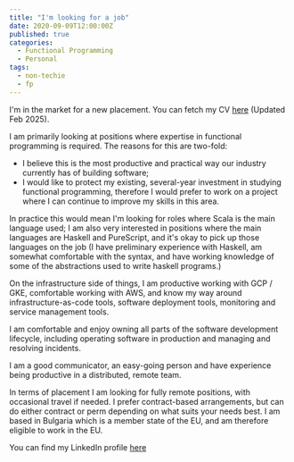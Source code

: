 ```yaml
---
title: "I'm looking for a job"
date: 2020-09-09T12:00:00Z
published: true
categories:
  - Functional Programming
  - Personal
tags:
  - non-techie
  - fp
---
```


I'm in the market for a new placement. You can fetch my CV [here](../assets/docs/Dimitar_Georgiev_Resume.pdf) (Updated Feb 2025).

I am primarily looking at positions where expertise in functional programming is required. The reasons for this are two-fold:

- I believe this is the most productive and practical way our industry currently has of building software;
- I would like to protect my existing, several-year investment in studying functional programming, therefore I would prefer to work on a project where I can continue to improve my skills in this area.

In practice this would mean I'm looking for roles where Scala is the main language used; I am also very interested in positions where the main languages are Haskell and PureScript, and it's okay to pick up those languages on the job (I have preliminary experience with Haskell, am somewhat comfortable with the syntax, and have working knowledge of some of the abstractions used to write haskell programs.)

On the infrastructure side of things, I am productive working with GCP / GKE, comfortable working with AWS, and know my way around infrastructure-as-code tools, software deployment tools, monitoring and service management tools.

I am comfortable and enjoy owning all parts of the software development lifecycle, including operating software in production and managing and resolving incidents.

I am a good communicator, an easy-going person and have experience being productive in a distributed, remote team.

In terms of placement I am looking for fully remote positions, with occasional travel if needed. I prefer contract-based arrangements, but can do either contract or perm depending on what suits your needs best. I am based in Bulgaria which is a member state of the EU, and am therefore eligible to work in the EU.

You can find my LinkedIn profile [here](https://www.linkedin.com/in/dimitar-georgiev-498bb48/)
